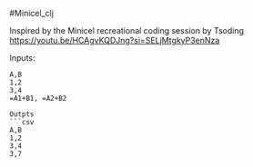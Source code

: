 #Minicel_clj

Inspired by the Minicel recreational coding session by Tsoding
https://youtu.be/HCAgvKQDJng?si=SELjMtgkyP3enNza

Inputs:
```csv
A,B
1,2
3,4
=A1+B1, =A2+B2

Outpts
```csv
A,B
1,2
3,4
3,7
